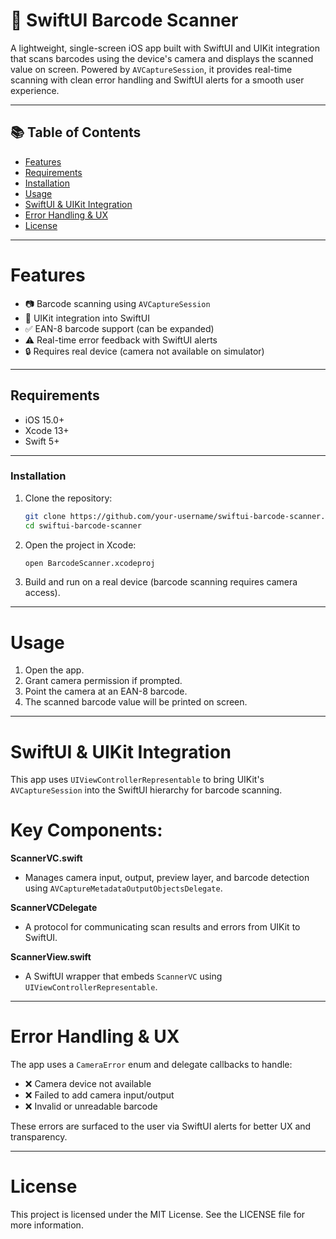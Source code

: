 # 📱 SwiftUI Barcode Scanner

A lightweight, single-screen iOS app built with SwiftUI and UIKit integration that scans barcodes using the device's camera and displays the scanned value on screen. Powered by `AVCaptureSession`, it provides real-time scanning with clean error handling and SwiftUI alerts for a smooth user experience.

---

## 📚 Table of Contents

- [Features](#features)
- [Requirements](#requirements)
- [Installation](#installation)
- [Usage](#usage)
- [SwiftUI & UIKit Integration](#swiftui--uikit-integration)
- [Error Handling & UX](#error-handling--ux)
- [License](#license)

---

# Features

- 📷 Barcode scanning using `AVCaptureSession`
- 🧩 UIKit integration into SwiftUI
- ✅ EAN-8 barcode support (can be expanded)
- ⚠️ Real-time error feedback with SwiftUI alerts
- 🔒 Requires real device (camera not available on simulator)

---

## Requirements

- iOS 15.0+
- Xcode 13+
- Swift 5+

---

### Installation

1. Clone the repository:
   ```bash
   git clone https://github.com/your-username/swiftui-barcode-scanner.git
   cd swiftui-barcode-scanner
   ```

2. Open the project in Xcode:
   ```bash
   open BarcodeScanner.xcodeproj
   ```

3. Build and run on a real device (barcode scanning requires camera access).

---

# Usage

1. Open the app.
2. Grant camera permission if prompted.
3. Point the camera at an EAN-8 barcode.
4. The scanned barcode value will be printed on screen.

---

# SwiftUI & UIKit Integration

This app uses `UIViewControllerRepresentable` to bring UIKit's `AVCaptureSession` into the SwiftUI hierarchy for barcode scanning.

# Key Components:

**ScannerVC.swift**
- Manages camera input, output, preview layer, and barcode detection using `AVCaptureMetadataOutputObjectsDelegate`.

**ScannerVCDelegate**
- A protocol for communicating scan results and errors from UIKit to SwiftUI.

**ScannerView.swift**
- A SwiftUI wrapper that embeds `ScannerVC` using `UIViewControllerRepresentable`.

---

# Error Handling & UX

The app uses a `CameraError` enum and delegate callbacks to handle:

- ❌ Camera device not available
- ❌ Failed to add camera input/output
- ❌ Invalid or unreadable barcode

These errors are surfaced to the user via SwiftUI alerts for better UX and transparency.

---

# License

This project is licensed under the MIT License. See the LICENSE file for more information.
